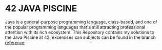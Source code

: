 # 42 JAVA PISCINE

Java is a general-purpose programming language, class-based, and one of the popular programming languages that's still attracting professional attention with its rich ecosystem.
This Repository contains my solutions to the Java Piscine at 42, excersises can subjects can be found in the branch [reference](https://github.com/k34n4y138/Java-Piscine-42/tree/reference)
